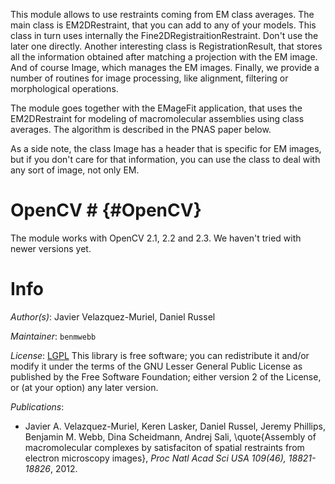 This module allows to use restraints coming from EM class averages.
The main class is EM2DRestraint, that you can add to any of your models. This class in turn uses internally the Fine2DRegistraitionRestraint.
Don't use the later one directly. Another interesting class is RegistrationResult,
that stores all the information obtained after matching a projection with the EM image.
And of course Image, which manages the EM images. Finally, we provide a number of
routines for image processing, like alignment, filtering or morphological operations.

The module goes together with the EMageFit application, that uses the EM2DRestraint for
modeling of macromolecular assemblies using class averages. The algorithm is described
in the PNAS paper below.

As a side note, the class Image has a header that is specific for EM images, but if you
don't care for that information, you can use the class to deal with any sort of
image, not only EM.

# OpenCV # {#OpenCV}
The module works with OpenCV 2.1, 2.2 and 2.3. We haven't tried with newer versions yet.

# Info

_Author(s)_: Javier Velazquez-Muriel, Daniel Russel

_Maintainer_: `benmwebb`

_License_: [LGPL](http://www.gnu.org/licenses/old-licenses/lgpl-2.1.html)
This library is free software; you can redistribute it and/or
modify it under the terms of the GNU Lesser General Public
License as published by the Free Software Foundation; either
version 2 of the License, or (at your option) any later version.

_Publications_:
 - Javier A. Velazquez-Muriel, Keren Lasker, Daniel Russel, Jeremy Phillips, Benjamin M. Webb, Dina Scheidmann, Andrej Sali, \quote{Assembly of macromolecular complexes by satisfaciton of spatial restraints from electron microscopy images}, <em>Proc Natl Acad Sci USA 109(46), 18821-18826</em>, 2012.
